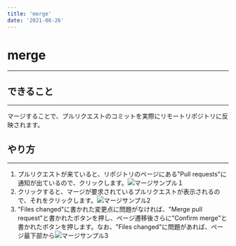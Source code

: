 ```yaml
---
title: 'merge' 
date: '2021-08-26'
---
```


# merge
---

## できること
---
マージすることで、プルリクエストのコミットを実際にリモートリポジトリに反映されます。

## やり方
---

1. プルリクエストが来ていると、リポジトリのページにある"Pull requests"に通知が出ているので、クリックします。![マージサンプル１](https://i.imgur.com/MIGxxZ3.png)
2. クリックすると、マージが要求されているプルリクエストが表示されるので、それをクリックします。![マージサンプル2](https://i.imgur.com/JySYMiF.png)
3. "Files changed"に書かれた変更点に問題がなければ、"Merge pull request"と書かれたボタンを押し、ページ遷移後さらに"Confirm merge"と書かれたボタンを押します。なお、"Files changed"に問題があれば、ページ最下部から![マージサンプル3](https://i.imgur.com/pluAR7E.png)
